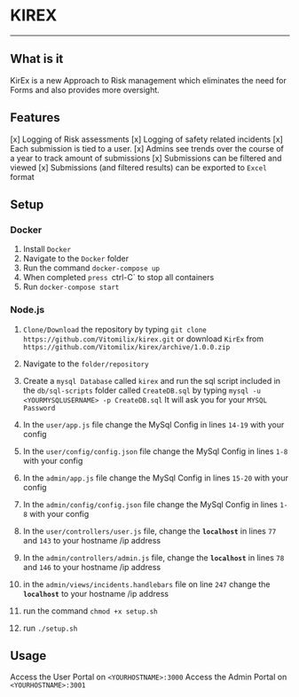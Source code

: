 # KIREX 
---
## What is it

KirEx is a new Approach to Risk management which eliminates the need for Forms and also provides more oversight.

## Features

[x] Logging of Risk assessments
[x] Logging of safety related incidents
[x] Each submission is tied to a user.
[x] Admins see trends over the course of a year to track amount of submissions
[x] Submissions can be filtered and viewed
[x] Submissions (and filtered results) can be exported to `Excel` format

## Setup 
### Docker
1. Install `Docker`
2. Navigate to the `Docker` folder 
3. Run the command `docker-compose up` 
4. When completed `press `ctrl-C` to stop all containers
5. Run `docker-compose start`
### Node.js
1. `Clone/Download` the repository by typing `git clone https://github.com/Vitomilix/kirex.git` or download `KirEx` from `https://github.com/Vitomilix/kirex/archive/1.0.0.zip`
2. Navigate to the `folder/repository`
3. Create a `mysql Database` called `kirex` and run the sql script included in the `db/sql-scripts` folder called `CreateDB.sql` by typing `mysql -u <YOURMYSQLUSERNAME> -p CreateDB.sql`
It will ask you for your `MYSQL Password` 
5. In the `user/app.js` file change the MySql Config in lines `14-19` with your config
6.  In the `user/config/config.json` file change the MySql Config in lines `1-8` with your config
7.  In the `admin/app.js` file change the MySql Config in lines `15-20` with your config
8.  In the `admin/config/config.json` file change the MySql Config in lines `1-8` with your config
9. In the `user/controllers/user.js` file, change the **`localhost`** in lines `77` and `143` to your hostname /ip address
10. In the `admin/controllers/admin.js` file, change the **`localhost`** in lines `78` and `146` to your hostname /ip address
11. in the `admin/views/incidents.handlebars` file on line `247` change the **`localhost`** to your hostname /ip address

12. run the command `chmod +x setup.sh`
13. run `./setup.sh`

## Usage  

Access the User Portal on `<YOURHOSTNAME>:3000`
Access the Admin Portal on `<YOURHOSTNAME>:3001`